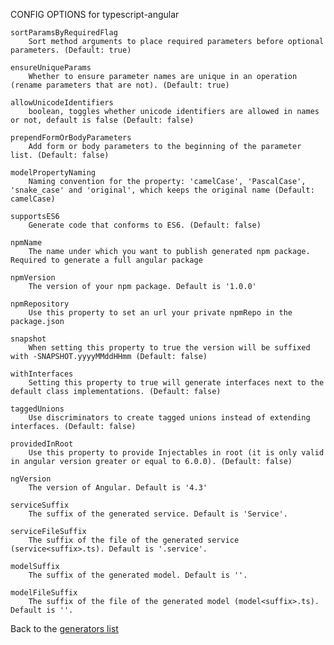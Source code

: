
CONFIG OPTIONS for typescript-angular

	sortParamsByRequiredFlag
	    Sort method arguments to place required parameters before optional parameters. (Default: true)

	ensureUniqueParams
	    Whether to ensure parameter names are unique in an operation (rename parameters that are not). (Default: true)

	allowUnicodeIdentifiers
	    boolean, toggles whether unicode identifiers are allowed in names or not, default is false (Default: false)

	prependFormOrBodyParameters
	    Add form or body parameters to the beginning of the parameter list. (Default: false)

	modelPropertyNaming
	    Naming convention for the property: 'camelCase', 'PascalCase', 'snake_case' and 'original', which keeps the original name (Default: camelCase)

	supportsES6
	    Generate code that conforms to ES6. (Default: false)

	npmName
	    The name under which you want to publish generated npm package. Required to generate a full angular package

	npmVersion
	    The version of your npm package. Default is '1.0.0'

	npmRepository
	    Use this property to set an url your private npmRepo in the package.json

	snapshot
	    When setting this property to true the version will be suffixed with -SNAPSHOT.yyyyMMddHHmm (Default: false)

	withInterfaces
	    Setting this property to true will generate interfaces next to the default class implementations. (Default: false)

	taggedUnions
	    Use discriminators to create tagged unions instead of extending interfaces. (Default: false)

	providedInRoot
	    Use this property to provide Injectables in root (it is only valid in angular version greater or equal to 6.0.0). (Default: false)

	ngVersion
	    The version of Angular. Default is '4.3'

	serviceSuffix
	    The suffix of the generated service. Default is 'Service'.

	serviceFileSuffix
	    The suffix of the file of the generated service (service<suffix>.ts). Default is '.service'.

	modelSuffix
	    The suffix of the generated model. Default is ''.

	modelFileSuffix
	    The suffix of the file of the generated model (model<suffix>.ts). Default is ''.

Back to the [generators list](README.md)
